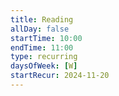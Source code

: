 ```yaml
---
title: Reading
allDay: false
startTime: 10:00
endTime: 11:00
type: recurring
daysOfWeek: [W]
startRecur: 2024-11-20
---
```

